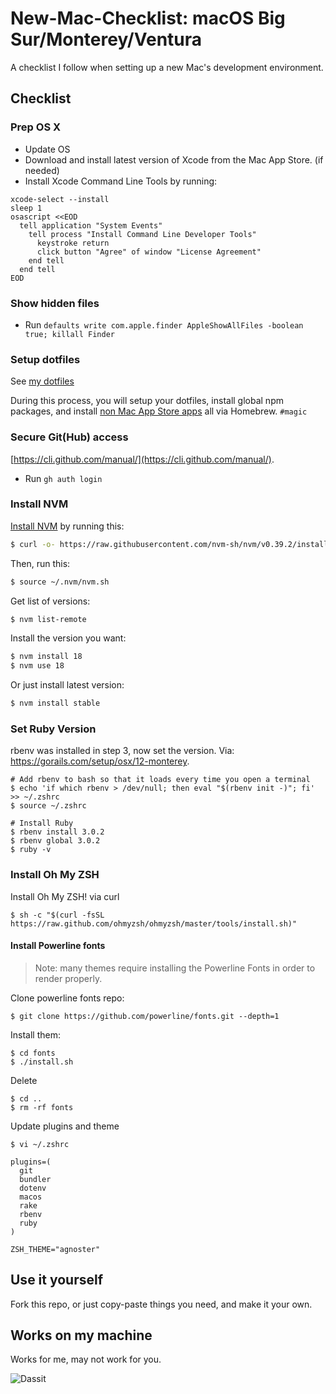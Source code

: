# New-Mac-Checklist: macOS Big Sur/Monterey/Ventura

A checklist I follow when setting up a new Mac's development environment.


## Checklist

### Prep OS X  
- Update OS
- Download and install latest version of Xcode from the Mac App Store. (if needed)
- Install Xcode Command Line Tools by running:

```
xcode-select --install
sleep 1
osascript <<EOD
  tell application "System Events"
    tell process "Install Command Line Developer Tools"
      keystroke return
      click button "Agree" of window "License Agreement"
    end tell
  end tell
EOD
```

### Show hidden files
- Run `defaults write com.apple.finder AppleShowAllFiles -boolean true; killall Finder`


### Setup dotfiles  
See [my dotfiles](https://github.com/ItsMeAra/dotfiles) 

During this process, you will setup your dotfiles, install global npm packages, and install [non Mac App Store apps](https://github.com/ItsMeAra/dotfiles/blob/master/brew-cask.txt) all via Homebrew. `#magic`


### Secure Git(Hub) access  
[https://cli.github.com/manual/](https://cli.github.com/manual/). 
- Run `gh auth login`


### Install NVM  

[Install NVM](https://github.com/nvm-sh/nvm#installing-and-updating) by running this:

```bash
$ curl -o- https://raw.githubusercontent.com/nvm-sh/nvm/v0.39.2/install.sh | bash
```

Then, run this:

```bash
$ source ~/.nvm/nvm.sh
```

Get list of versions:
```bash
$ nvm list-remote
```

Install the version you want:
```bash
$ nvm install 18
$ nvm use 18
```

Or just install latest version:
```bash
$ nvm install stable
```




### Set Ruby Version  
rbenv was installed in step 3, now set the version. 
Via: <https://gorails.com/setup/osx/12-monterey>.  

```
# Add rbenv to bash so that it loads every time you open a terminal
$ echo 'if which rbenv > /dev/null; then eval "$(rbenv init -)"; fi' >> ~/.zshrc
$ source ~/.zshrc

# Install Ruby
$ rbenv install 3.0.2
$ rbenv global 3.0.2
$ ruby -v
```

<!--

### 6. Install Jekyll  
Via <https://jekyllrb.com/docs/installation/macos/>

```
$ gem install --user-install bundler jekyll
```

and then get your Ruby version using

```
$ ruby -v
```
Then append your path file with the following, replacing the X.X with the first two digits of your Ruby version.

```
# For Bash
$ echo 'export PATH="$HOME/.gem/ruby/X.X.0/bin:$PATH"' >> ~/.bash_profile
$ source ~/.bash_profile

# For ZSH
$ echo 'export PATH="$HOME/.gem/ruby/X.X.0/bin:$PATH"' >> ~/.zshrc
$ source ~/.zshrc
```

To check that your gem paths point to your home directory run:

```
gem env
```

And check that GEM PATHS: points to a path in your home directory.

-->



### Install Oh My ZSH 

Install Oh My ZSH! via curl

```
$ sh -c "$(curl -fsSL https://raw.github.com/ohmyzsh/ohmyzsh/master/tools/install.sh)"
```

#### Install Powerline fonts

> Note: many themes require installing the Powerline Fonts in order to render properly.

Clone powerline fonts repo:

```
$ git clone https://github.com/powerline/fonts.git --depth=1
```

Install them:

```
$ cd fonts
$ ./install.sh
```

Delete

```
$ cd ..
$ rm -rf fonts
```

Update plugins and theme

```
$ vi ~/.zshrc
```
```
plugins=(
  git
  bundler
  dotenv
  macos
  rake
  rbenv
  ruby
)

ZSH_THEME="agnoster"
```



## Use it yourself
Fork this repo, or just copy-paste things you need, and make it your own.



## Works on my machine
Works for me, may not work for you.

![Dassit](https://i.giphy.com/media/rjjbSS3k4DIgE/giphy.webp)
